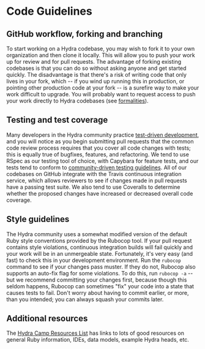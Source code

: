# Code Guidelines

## GitHub workflow, forking and branching

To start working on a Hydra codebase, you may wish to fork it to your own organization and then clone it locally. This will allow you to push your work up for review and for pull requests. The advantage of forking existing codebases is that you can do so without asking anyone and get started quickly. The disadvantage is that there's a risk of writing code that only lives in your fork, which -- if you wind up running this in production, or pointing other production code at your fork -- is a surefire way to make your work difficult to upgrade. You will probably want to request access to push your work directly to Hydra codebases (see [formalities](formalities.md)).

## Testing and test coverage

Many developers in the Hydra community practice [test-driven development](https://en.wikipedia.org/wiki/Test-driven_development), and you will notice as you begin submitting pull requests that the common code review process requires that you cover all code changes with tests; this is equally true of bugfixes, features, and refactoring. We tend to use RSpec as our testing tool of choice, with Capybara for feature tests, and our tests tend to conform to [community-driven testing guidelines](http://betterspecs.org/). All of our codebases on GitHub integrate with the Travis continuous integration service, which allows reviewers to see if changes made in pull requests have a passing test suite. We also tend to use Coveralls to determine whether the proposed changes have increased or decreased overall code coverage.

## Style guidelines

The Hydra community uses a somewhat modified version of the default Ruby style conventions provided by the Rubocop tool. If your pull request contains style violations, continuous integration builds will fail quickly and your work will be in an unmergeable state. Fortunately, it's very easy (and fast) to check this in your development environment. Run the `rubocop` command to see if your changes pass muster. If they do not, Rubocop also supports an auto-fix flag for some violations. To do this, run `rubocop -a` -- but we recommend committing your changes first, because though this seldom happens, Rubocop can sometimes "fix" your code into a state that causes tests to fail. Don't worry about having to commit earlier, or more, than you intended; you can always squash your commits later.

## Additional resources

The [Hydra Camp Resources List](https://docs.google.com/document/d/1wnpJBS-Q9Yswp7r2fGfzvOzjjz0C971INU3pDfgZd8k/edit#heading=h.avateqba3goc)
has links to lots of good resources on general Ruby information, IDEs, data models, example Hydra
heads, etc.
